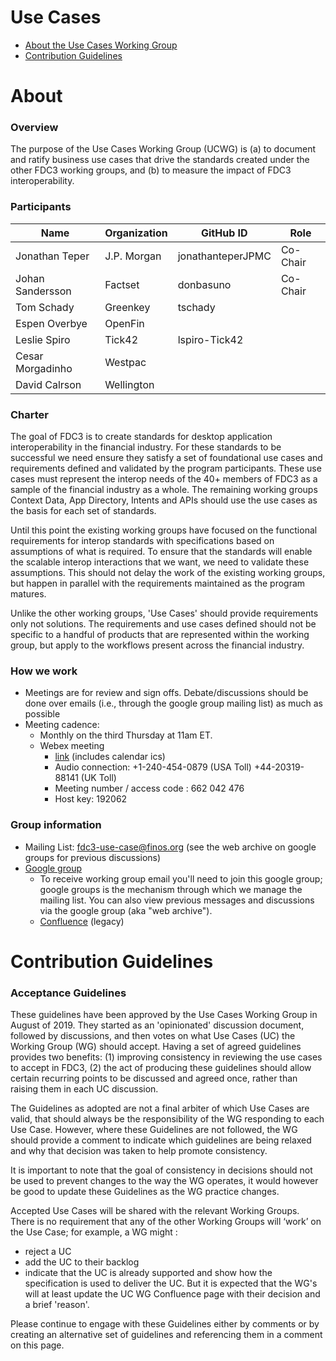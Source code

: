 # Use Cases

* [About the Use Cases Working Group](#About)
* [Contribution Guidelines](#Contribution-Guidelines)



# About

### Overview

The purpose of the Use Cases Working Group (UCWG) is (a) to document and ratify business use cases that drive the standards created under the other FDC3 working groups, and (b) to measure the impact of FDC3 interoperability.

### Participants

| Name  | Organization | GitHub ID | Role |
| ------------- | ------------- |  ------------- |  ------------- |
| Jonathan Teper  | J.P. Morgan  | jonathanteperJPMC  | Co-Chair  |
| Johan Sandersson  | Factset  | donbasuno  | Co-Chair |
| Tom Schady | Greenkey	| tschady |  |
| Espen Overbye |	OpenFin |  |	 |
| Leslie Spiro	| Tick42 | lspiro-Tick42 |	|
| Cesar Morgadinho | Westpac | |	 |
| David Calrson | Wellington	| |  |


### Charter

The goal of FDC3 is to create standards for desktop application interoperability in the financial industry. For these standards to be successful we need ensure they satisfy a set of foundational use cases and requirements defined and validated by the program participants. These use cases must represent the interop needs of the 40+ members of FDC3 as a sample of the financial industry as a whole. The remaining working groups Context Data, App Directory, Intents and APIs should use the use cases as the basis for each set of standards.

Until this point the existing working groups have focused on the functional requirements for interop standards with specifications based on assumptions of what is required. To ensure that the standards will enable the scalable interop interactions that we want, we need to validate these assumptions. This should not delay the work of the existing working groups, but happen in parallel with the requirements maintained as the program matures. 

Unlike the other working groups, 'Use Cases' should provide requirements only not solutions. The requirements and use cases defined should not be specific to a handful of products that are represented within the working group, but apply to the workflows present across the financial industry.

### How we work 

* Meetings are for review and sign offs. Debate/discussions should be done over emails (i.e., through the google group mailing list) as much as possible 
* Meeting cadence: 
  * Monthly on the third Thursday at 11am ET.
  * Webex meeting 
    * [link](https://finos.webex.com/finos/j.php?MTID=m6b1c1e9b545b1695ba9df7c1aa37260e) (includes calendar ics)
    * Audio connection: +1-240-454-0879 (USA Toll) +44-20319-88141 (UK Toll)
    * Meeting number / access code : 662 042 476
    * Host key: 192062

### Group information

* Mailing List: fdc3-use-case@finos.org  (see the web archive on google groups for previous discussions)
* [Google group](https://groups.google.com/a/finos.org/forum/#!forum/fdc3-use-case)
  * To receive working group email you'll need to join this google group; google groups is the mechanism through which we manage the mailing list. You can also view previous messages and discussions via the google group (aka "web archive").
  * [Confluence](https://finosfoundation.atlassian.net/wiki/spaces/FDC3/pages/169738241/Use+Case+Working+Group) (legacy)


# Contribution Guidelines

### Acceptance Guidelines

These guidelines have been approved by the Use Cases Working Group in August of 2019.  They started as an 'opinionated' discussion document, followed by discussions, and then votes on what Use Cases (UC) the Working Group (WG) should accept. Having a set of agreed guidelines provides two benefits: (1) improving consistency in reviewing the use cases to accept in FDC3, (2) the act of producing these guidelines should allow certain recurring points to be discussed and agreed once, rather than raising them in each UC discussion.

The Guidelines as adopted are not a final arbiter of which Use Cases are valid, that should always be the responsibility of the WG responding to each Use Case. However, where these Guidelines are not followed, the WG should provide a comment to indicate which guidelines are being relaxed and why that decision was taken to help promote consistency.

It is important to note that the goal of consistency in decisions should not be used to prevent changes to the way the WG operates, it would however be good to update these Guidelines as the WG practice changes.

Accepted Use Cases will be shared with the relevant Working Groups. There is no requirement that any of the other Working Groups will ‘work’ on the Use Case; for example, a WG might :

* reject a UC
* add the UC to their backlog
* indicate that the UC is already supported and show how the specification is used to deliver the UC.
But it is expected that the WG's will at least update the UC WG Confluence page with their decision and a brief 'reason'.

Please continue to engage with these Guidelines either by comments or by creating an alternative set of guidelines and referencing them in a comment on this page.

